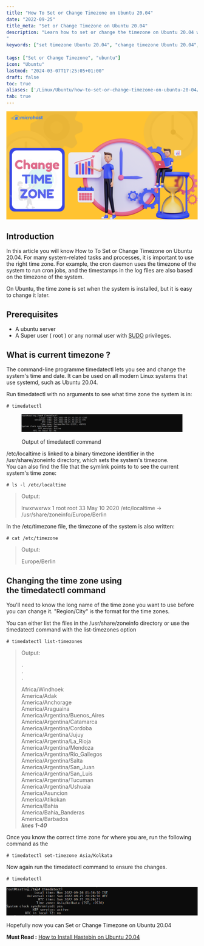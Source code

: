 ```yaml
---
title: "How To Set or Change Timezone on Ubuntu 20.04"
date: "2022-09-25"
title_meta: "Set or Change Timezone on Ubuntu 20.04"
description: "Learn how to set or change the timezone on Ubuntu 20.04 with this detailed guide. Follow step-by-step instructions to configure the correct timezone, ensuring your system's time settings are accurate and up-to-date.
"
keywords: ["set timezone Ubuntu 20.04", "change timezone Ubuntu 20.04", "configure timezone Ubuntu 20.04", "Ubuntu 20.04 timezone settings", "update timezone Ubuntu 20.04", "Ubuntu timezone configuration", "Ubuntu 20.04 set timezone", "Ubuntu 20.04 change timezone"]

tags: ["Set or Change Timezone", "ubuntu"]
icon: "Ubuntu"
lastmod: "2024-03-07T17:25:05+01:00"
draft: false
toc: true
aliases: ['/Linux/Ubuntu/how-to-set-or-change-timezone-on-ubuntu-20-04/']
tab: true
---
```


![How to change time zone](images/How-to-change-timezone-1024x576.png)

## Introduction

In this article you will know How to To Set or Change Timezone on Ubuntu 20.04. For many system-related tasks and processes, it is important to use the right time zone. For example, the cron daemon uses the timezone of the system to run cron jobs, and the timestamps in the log files are also based on the timezone of the system.

On Ubuntu, the time zone is set when the system is installed, but it is easy to change it later.

## Prerequisites

- A ubuntu server
- A Super user ( root ) or any normal user with [SUDO](https://en.wikipedia.org/wiki/Sudo) privileges.

## What is current timezone ?

The command-line programme timedatectl lets you see and change the system's time and date. It can be used on all modern Linux systems that use systemd, such as Ubuntu 20.04.

Run timedatectl with no arguments to see what time zone the system is in:

```
# timedatectl 
```

<figure>

![](images/image-105-1024x114.png)

<figcaption>

Output of timedatectl command

</figcaption>

</figure>

/etc/localtime is linked to a binary timezone identifier in the /usr/share/zoneinfo directory, which sets the system's timezone.  
You can also find the file that the symlink points to to see the current system's time zone:

```
# ls -l /etc/localtime
```

> Output:
> 
> lrwxrwxrwx 1 root root 33 May 10 2020 /etc/localtime -> /usr/share/zoneinfo/Europe/Berlin

In the /etc/timezone file, the timezone of the system is also written:

```
# cat /etc/timezone 
```

> Output:
> 
> Europe/Berlin

## Changing the time zone using the timedatectl command

You'll need to know the long name of the time zone you want to use before you can change it. "Region/City" is the format for the time zones.

You can either list the files in the /usr/share/zoneinfo directory or use the timedatectl command with the list-timezones option

```
# timedatectl list-timezones 
```

> Output:
> 
> .  
> .  
> .
> 
> Africa/Windhoek  
> America/Adak  
> America/Anchorage  
> America/Araguaina  
> America/Argentina/Buenos\_Aires  
> America/Argentina/Catamarca  
> America/Argentina/Cordoba  
> America/Argentina/Jujuy  
> America/Argentina/La\_Rioja  
> America/Argentina/Mendoza  
> America/Argentina/Rio\_Gallegos  
> America/Argentina/Salta  
> America/Argentina/San\_Juan  
> America/Argentina/San\_Luis  
> America/Argentina/Tucuman  
> America/Argentina/Ushuaia  
> America/Asuncion  
> America/Atikokan  
> America/Bahia  
> America/Bahia\_Banderas  
> America/Barbados  
> **_lines 1-40_**

Once you know the correct time zone for where you are, run the following command as the

```
# timedatectl set-timezone Asia/Kolkata 
```

Now again run the timedatectl command to ensure the changes.

```
# timedatectl 
```

![](images/image-106.png)

Hopefully now you can Set or Change Timezone on Ubuntu 20.04

**Must Read :** [How to Install Hastebin on Ubuntu 20.04](https://utho.com/docs/tutorial/how-to-install-hastebin-on-ubuntu-20-04/)
